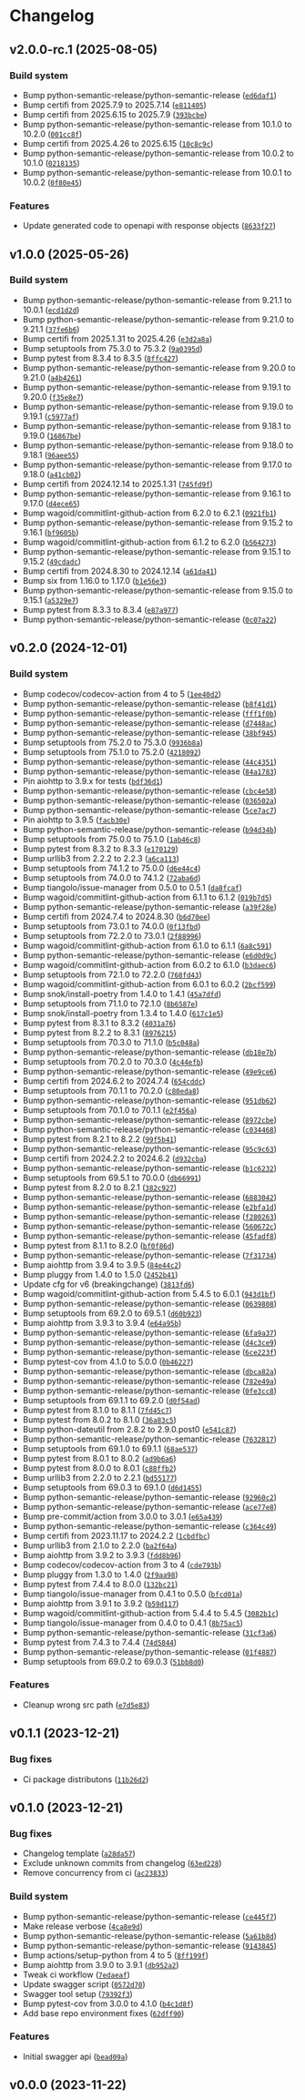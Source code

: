 # Changelog

## v2.0.0-rc.1 (2025-08-05)

### Build system

- Bump python-semantic-release/python-semantic-release ([`ed6daf1`](https://github.com/chemelli74/fitbit-web-api/commit/ed6daf1ea61121d59ae9921d81baf6aee962e704))
- Bump certifi from 2025.7.9 to 2025.7.14 ([`e811405`](https://github.com/chemelli74/fitbit-web-api/commit/e8114050538c27712354dc0f9bf13bf9fd808079))
- Bump certifi from 2025.6.15 to 2025.7.9 ([`393bcbe`](https://github.com/chemelli74/fitbit-web-api/commit/393bcbe4485d35d7c37289f3a7431918e0d741b1))
- Bump python-semantic-release/python-semantic-release from 10.1.0 to 10.2.0 ([`001cc8f`](https://github.com/chemelli74/fitbit-web-api/commit/001cc8faa223f86ed5e32f07315cc25c51808310))
- Bump certifi from 2025.4.26 to 2025.6.15 ([`10c8c9c`](https://github.com/chemelli74/fitbit-web-api/commit/10c8c9c6614f76b59fa1ec516102beafa0381ade))
- Bump python-semantic-release/python-semantic-release from 10.0.2 to 10.1.0 ([`0218135`](https://github.com/chemelli74/fitbit-web-api/commit/02181354d968944c0f3c86e8c331736249948224))
- Bump python-semantic-release/python-semantic-release from 10.0.1 to 10.0.2 ([`0f80e45`](https://github.com/chemelli74/fitbit-web-api/commit/0f80e45623540dd0ba6bb7d32a56d92a91a5a97b))


### Features

- Update generated code to openapi with response objects ([`8633f27`](https://github.com/chemelli74/fitbit-web-api/commit/8633f27f65cc2b19b829e112fc6ea92a3bea9c0c))


## v1.0.0 (2025-05-26)

### Build system

- Bump python-semantic-release/python-semantic-release from 9.21.1 to 10.0.1 ([`ecd1d2d`](https://github.com/chemelli74/fitbit-web-api/commit/ecd1d2d158eec5bf539fbeb80568b0a54db126cf))
- Bump python-semantic-release/python-semantic-release from 9.21.0 to 9.21.1 ([`37fe6b6`](https://github.com/chemelli74/fitbit-web-api/commit/37fe6b67b39f68dd676413dbb034f19248116926))
- Bump certifi from 2025.1.31 to 2025.4.26 ([`e3d2a8a`](https://github.com/chemelli74/fitbit-web-api/commit/e3d2a8ab63a7869320ff7a956749c41aa592114a))
- Bump setuptools from 75.3.0 to 75.3.2 ([`9a0395d`](https://github.com/chemelli74/fitbit-web-api/commit/9a0395d8e46d5856f7a72a433cb9c0a0ae3fe584))
- Bump pytest from 8.3.4 to 8.3.5 ([`8ffc427`](https://github.com/chemelli74/fitbit-web-api/commit/8ffc4278b896acba8dac98ca650077718c535165))
- Bump python-semantic-release/python-semantic-release from 9.20.0 to 9.21.0 ([`a4b4261`](https://github.com/chemelli74/fitbit-web-api/commit/a4b4261cb6485262fe2808bb0de89d6c36ff3ce2))
- Bump python-semantic-release/python-semantic-release from 9.19.1 to 9.20.0 ([`f35e8e7`](https://github.com/chemelli74/fitbit-web-api/commit/f35e8e7d70f8da9fddc79754d57a03fdbc44e881))
- Bump python-semantic-release/python-semantic-release from 9.19.0 to 9.19.1 ([`c5977af`](https://github.com/chemelli74/fitbit-web-api/commit/c5977af49343e4b6310ec5f626e972a6d245d350))
- Bump python-semantic-release/python-semantic-release from 9.18.1 to 9.19.0 ([`16867be`](https://github.com/chemelli74/fitbit-web-api/commit/16867be0a98bf25f979c10de91c49db57c615da4))
- Bump python-semantic-release/python-semantic-release from 9.18.0 to 9.18.1 ([`96aee55`](https://github.com/chemelli74/fitbit-web-api/commit/96aee5529baa17017a245597c54bea6075441c83))
- Bump python-semantic-release/python-semantic-release from 9.17.0 to 9.18.0 ([`a41cb02`](https://github.com/chemelli74/fitbit-web-api/commit/a41cb02d03cb88c166931025e3ac5fcb2562e11a))
- Bump certifi from 2024.12.14 to 2025.1.31 ([`745fd9f`](https://github.com/chemelli74/fitbit-web-api/commit/745fd9ffd3713b71486db6109e5199146e6136ea))
- Bump python-semantic-release/python-semantic-release from 9.16.1 to 9.17.0 ([`d4ece65`](https://github.com/chemelli74/fitbit-web-api/commit/d4ece6543a61f365d6dfde931155ed9e309a4798))
- Bump wagoid/commitlint-github-action from 6.2.0 to 6.2.1 ([`0921fb1`](https://github.com/chemelli74/fitbit-web-api/commit/0921fb1dc69b208643c71e4bdb40bce27e3aaccf))
- Bump python-semantic-release/python-semantic-release from 9.15.2 to 9.16.1 ([`bf9605b`](https://github.com/chemelli74/fitbit-web-api/commit/bf9605beb5f507a7323375b16ee8d3daed88affb))
- Bump wagoid/commitlint-github-action from 6.1.2 to 6.2.0 ([`b564273`](https://github.com/chemelli74/fitbit-web-api/commit/b564273c276fac45f72dfcaa9cf50ce695c396f3))
- Bump python-semantic-release/python-semantic-release from 9.15.1 to 9.15.2 ([`49cdadc`](https://github.com/chemelli74/fitbit-web-api/commit/49cdadcc592080c1f0166a3e664e089a9f20424a))
- Bump certifi from 2024.8.30 to 2024.12.14 ([`a61da41`](https://github.com/chemelli74/fitbit-web-api/commit/a61da410fa5d4f38c9366b6d933ae07befb7b409))
- Bump six from 1.16.0 to 1.17.0 ([`b1e56e3`](https://github.com/chemelli74/fitbit-web-api/commit/b1e56e36054aaffb4c8e5358cb2b771920d3e315))
- Bump python-semantic-release/python-semantic-release from 9.15.0 to 9.15.1 ([`a5329e7`](https://github.com/chemelli74/fitbit-web-api/commit/a5329e744c924353689cc3a53045daf8d22a00a6))
- Bump pytest from 8.3.3 to 8.3.4 ([`e87a977`](https://github.com/chemelli74/fitbit-web-api/commit/e87a977e88a83e2bbcbd878fd5fd715d7b512857))
- Bump python-semantic-release/python-semantic-release ([`0c07a22`](https://github.com/chemelli74/fitbit-web-api/commit/0c07a22ff6ff944f8220f5678808f23b83ba8cfc))


## v0.2.0 (2024-12-01)

### Build system

- Bump codecov/codecov-action from 4 to 5 ([`1ee40d2`](https://github.com/chemelli74/fitbit-web-api/commit/1ee40d29774d1688449efd8e39fb15668c3c7cc2))
- Bump python-semantic-release/python-semantic-release ([`b8f41d1`](https://github.com/chemelli74/fitbit-web-api/commit/b8f41d13a14d30c82dba57d6ba594ee01a18d536))
- Bump python-semantic-release/python-semantic-release ([`fff1f0b`](https://github.com/chemelli74/fitbit-web-api/commit/fff1f0bbfab6fd6219aa55d5262922541f885a46))
- Bump python-semantic-release/python-semantic-release ([`d7448ac`](https://github.com/chemelli74/fitbit-web-api/commit/d7448aceb4b5528d1abc3df7332c0ebc51a13908))
- Bump python-semantic-release/python-semantic-release ([`38bf945`](https://github.com/chemelli74/fitbit-web-api/commit/38bf94551799d1567a65270dd84e08765a9446f9))
- Bump setuptools from 75.2.0 to 75.3.0 ([`9936b8a`](https://github.com/chemelli74/fitbit-web-api/commit/9936b8a9e6b3875634f8f102654d8161a6064294))
- Bump setuptools from 75.1.0 to 75.2.0 ([`4218092`](https://github.com/chemelli74/fitbit-web-api/commit/421809269afd06f5fd85dc9dad4d68be5a6322ba))
- Bump python-semantic-release/python-semantic-release ([`44c4351`](https://github.com/chemelli74/fitbit-web-api/commit/44c4351ca15da7043d9999782718669375d8489d))
- Bump python-semantic-release/python-semantic-release ([`84a1783`](https://github.com/chemelli74/fitbit-web-api/commit/84a1783b0fd0062eaddb1ac934df6669e08d2e7a))
- Pin aiohttp to 3.9.x for tests ([`bdf36d1`](https://github.com/chemelli74/fitbit-web-api/commit/bdf36d135c3d12281469d38d39cd12ed7b23970e))
- Bump python-semantic-release/python-semantic-release ([`cbc4e58`](https://github.com/chemelli74/fitbit-web-api/commit/cbc4e58527716f7233386dc192589b1958dc0027))
- Bump python-semantic-release/python-semantic-release ([`036502a`](https://github.com/chemelli74/fitbit-web-api/commit/036502abb69105c76cb7f5d26e45786c62b5517d))
- Bump python-semantic-release/python-semantic-release ([`5ce7ac7`](https://github.com/chemelli74/fitbit-web-api/commit/5ce7ac70a325e1e90e022746a3fb86a4b0aa0eaa))
- Pin aiohttp to 3.9.5 ([`facb30e`](https://github.com/chemelli74/fitbit-web-api/commit/facb30ea1bde487959cca2924461dfc3330afeb5))
- Bump python-semantic-release/python-semantic-release ([`b94d34b`](https://github.com/chemelli74/fitbit-web-api/commit/b94d34b678c401481dc8cd73b04bf279081c05f6))
- Bump setuptools from 75.0.0 to 75.1.0 ([`1ab46c8`](https://github.com/chemelli74/fitbit-web-api/commit/1ab46c8411d8edbe2bc7f0630d2d0aa17c016029))
- Bump pytest from 8.3.2 to 8.3.3 ([`e170129`](https://github.com/chemelli74/fitbit-web-api/commit/e170129cbe3ad919db959806e1db90589e8756f8))
- Bump urllib3 from 2.2.2 to 2.2.3 ([`a6ca113`](https://github.com/chemelli74/fitbit-web-api/commit/a6ca11352ff038b0ace534a6271403b650d264fd))
- Bump setuptools from 74.1.2 to 75.0.0 ([`d6e44c4`](https://github.com/chemelli74/fitbit-web-api/commit/d6e44c414bfcb4b61b8aced61d5c65f5064b24bd))
- Bump setuptools from 74.0.0 to 74.1.2 ([`72aba6d`](https://github.com/chemelli74/fitbit-web-api/commit/72aba6d5e087a90d14e97f7f8d373a903a625c27))
- Bump tiangolo/issue-manager from 0.5.0 to 0.5.1 ([`da8fcaf`](https://github.com/chemelli74/fitbit-web-api/commit/da8fcaf8a7ecf5fcb333fd44bc717600b9fd71e2))
- Bump wagoid/commitlint-github-action from 6.1.1 to 6.1.2 ([`019b7d5`](https://github.com/chemelli74/fitbit-web-api/commit/019b7d5e5c3c7ce189a3fa289cb81b67d0b0bf0b))
- Bump python-semantic-release/python-semantic-release ([`a39f28e`](https://github.com/chemelli74/fitbit-web-api/commit/a39f28ee6801b32de75a792c4f049bd9bc502b6b))
- Bump certifi from 2024.7.4 to 2024.8.30 ([`b6d70ee`](https://github.com/chemelli74/fitbit-web-api/commit/b6d70ee92af55a9e7d5c87184a723cc6a33c592b))
- Bump setuptools from 73.0.1 to 74.0.0 ([`0f13fbd`](https://github.com/chemelli74/fitbit-web-api/commit/0f13fbd9147d13d604314cf36abefbec6331faf3))
- Bump setuptools from 72.2.0 to 73.0.1 ([`2f88996`](https://github.com/chemelli74/fitbit-web-api/commit/2f88996dbd93b2ce112a6f76152dcfb45519e08b))
- Bump wagoid/commitlint-github-action from 6.1.0 to 6.1.1 ([`6a8c591`](https://github.com/chemelli74/fitbit-web-api/commit/6a8c5917b6a7a13a60308fecadef7767c2302bcc))
- Bump python-semantic-release/python-semantic-release ([`e6d0d9c`](https://github.com/chemelli74/fitbit-web-api/commit/e6d0d9c29136fe1f7f8c4987e17006240446ece0))
- Bump wagoid/commitlint-github-action from 6.0.2 to 6.1.0 ([`b3daec6`](https://github.com/chemelli74/fitbit-web-api/commit/b3daec6c0d5a7f51a42fe4a88b95780b861e5edb))
- Bump setuptools from 72.1.0 to 72.2.0 ([`768fd43`](https://github.com/chemelli74/fitbit-web-api/commit/768fd43b85c4585ddd33a517f011c947184e6fb1))
- Bump wagoid/commitlint-github-action from 6.0.1 to 6.0.2 ([`2bcf599`](https://github.com/chemelli74/fitbit-web-api/commit/2bcf599dbd7e71cb39b199997a0007feffc87462))
- Bump snok/install-poetry from 1.4.0 to 1.4.1 ([`45a7dfd`](https://github.com/chemelli74/fitbit-web-api/commit/45a7dfd2d487de03bf100bb358f482305f2a0102))
- Bump setuptools from 71.1.0 to 72.1.0 ([`8b6587e`](https://github.com/chemelli74/fitbit-web-api/commit/8b6587e282a5a04823451223badb1c22d42e3807))
- Bump snok/install-poetry from 1.3.4 to 1.4.0 ([`617c1e5`](https://github.com/chemelli74/fitbit-web-api/commit/617c1e52c8a8b67c776861d9cfa15323bd55e07d))
- Bump pytest from 8.3.1 to 8.3.2 ([`4031a76`](https://github.com/chemelli74/fitbit-web-api/commit/4031a76aadc2ea6eb0ae07524a5d9e89e8d69ed6))
- Bump pytest from 8.2.2 to 8.3.1 ([`8976215`](https://github.com/chemelli74/fitbit-web-api/commit/89762159a726cd748bfa502a2b6313956ed5725c))
- Bump setuptools from 70.3.0 to 71.1.0 ([`b5c048a`](https://github.com/chemelli74/fitbit-web-api/commit/b5c048a51f9a9a4116c5cf7c20069b16e7d2fe07))
- Bump python-semantic-release/python-semantic-release ([`db18e7b`](https://github.com/chemelli74/fitbit-web-api/commit/db18e7b6422b1bbd4d0b9bf38e57322b18e967ab))
- Bump setuptools from 70.2.0 to 70.3.0 ([`4c44efb`](https://github.com/chemelli74/fitbit-web-api/commit/4c44efb1618ae1cfa0dd54d149ead0a329978ab8))
- Bump python-semantic-release/python-semantic-release ([`49e9ce6`](https://github.com/chemelli74/fitbit-web-api/commit/49e9ce66a6df87d89a4ecf57f3a0cf4b5428b78e))
- Bump certifi from 2024.6.2 to 2024.7.4 ([`654cddc`](https://github.com/chemelli74/fitbit-web-api/commit/654cddcfe758186acf78c25d70928bc245d8a28a))
- Bump setuptools from 70.1.1 to 70.2.0 ([`c80eda8`](https://github.com/chemelli74/fitbit-web-api/commit/c80eda811b2aa757785bbe8e09cdab7cfdea7ff4))
- Bump python-semantic-release/python-semantic-release ([`951db62`](https://github.com/chemelli74/fitbit-web-api/commit/951db629000e1942cfbf7e9cafc03677539a2792))
- Bump setuptools from 70.1.0 to 70.1.1 ([`e2f456a`](https://github.com/chemelli74/fitbit-web-api/commit/e2f456aa756c3c241ed87a3696cb2aebf70d2ec4))
- Bump python-semantic-release/python-semantic-release ([`8972cbe`](https://github.com/chemelli74/fitbit-web-api/commit/8972cbeb4091b3fc6a3af472522f7436eb7bf47e))
- Bump python-semantic-release/python-semantic-release ([`c034468`](https://github.com/chemelli74/fitbit-web-api/commit/c03446810f3a3b86fa24e78f9dd23d4165ee5f44))
- Bump pytest from 8.2.1 to 8.2.2 ([`99f5b41`](https://github.com/chemelli74/fitbit-web-api/commit/99f5b419f51610eb31d2d311483ae29d57b88e6e))
- Bump python-semantic-release/python-semantic-release ([`95c9c63`](https://github.com/chemelli74/fitbit-web-api/commit/95c9c63c6ad448e17deabf35170de317fc4da4d6))
- Bump certifi from 2024.2.2 to 2024.6.2 ([`d932cba`](https://github.com/chemelli74/fitbit-web-api/commit/d932cba3a68eb71f4f4b4792df0b1e209639435e))
- Bump python-semantic-release/python-semantic-release ([`b1c6232`](https://github.com/chemelli74/fitbit-web-api/commit/b1c6232065673cd83d225c9da310c3c8034def1b))
- Bump setuptools from 69.5.1 to 70.0.0 ([`db66991`](https://github.com/chemelli74/fitbit-web-api/commit/db66991c416be517f6cdcdb547ad65e7b8c1efcf))
- Bump pytest from 8.2.0 to 8.2.1 ([`382c927`](https://github.com/chemelli74/fitbit-web-api/commit/382c927ec87b027116af30ae14be0fea4fbe0b06))
- Bump python-semantic-release/python-semantic-release ([`6883042`](https://github.com/chemelli74/fitbit-web-api/commit/688304218b9aa2a6fb301ed7ef5511438d15dc9f))
- Bump python-semantic-release/python-semantic-release ([`e2bfa1d`](https://github.com/chemelli74/fitbit-web-api/commit/e2bfa1d2db7bf2f6bc27966f875e30f461773fa0))
- Bump python-semantic-release/python-semantic-release ([`f280263`](https://github.com/chemelli74/fitbit-web-api/commit/f280263f4be0670101ad3b1bb01040b59915e4ec))
- Bump python-semantic-release/python-semantic-release ([`560672c`](https://github.com/chemelli74/fitbit-web-api/commit/560672c2852ab13c4340d57619b64c7ff9d68053))
- Bump python-semantic-release/python-semantic-release ([`45fadf8`](https://github.com/chemelli74/fitbit-web-api/commit/45fadf821abe5935c353d0fba5ff5fa9aa822ddf))
- Bump pytest from 8.1.1 to 8.2.0 ([`bf0f86d`](https://github.com/chemelli74/fitbit-web-api/commit/bf0f86dcbe770ae1486cbdd80b4b91ca52ed81c5))
- Bump python-semantic-release/python-semantic-release ([`7f31734`](https://github.com/chemelli74/fitbit-web-api/commit/7f31734e404f8c3f8a2e217cd73082e04ff90a8d))
- Bump aiohttp from 3.9.4 to 3.9.5 ([`84e44c2`](https://github.com/chemelli74/fitbit-web-api/commit/84e44c2f52999671361c0f77957357524c1387bb))
- Bump pluggy from 1.4.0 to 1.5.0 ([`2452b41`](https://github.com/chemelli74/fitbit-web-api/commit/2452b41f69a894a65c429899277e4a03f5821140))
- Update cfg for v6 (breakingchange) ([`3813fd6`](https://github.com/chemelli74/fitbit-web-api/commit/3813fd66cbc6f57deb4b83f650e6f8c5a2e2bb54))
- Bump wagoid/commitlint-github-action from 5.4.5 to 6.0.1 ([`943d1bf`](https://github.com/chemelli74/fitbit-web-api/commit/943d1bf10ecf8b1840499949c854d28cb9b60482))
- Bump python-semantic-release/python-semantic-release ([`0639808`](https://github.com/chemelli74/fitbit-web-api/commit/0639808337d9bb6a841238728b3c9dd12edff8ec))
- Bump setuptools from 69.2.0 to 69.5.1 ([`d60b923`](https://github.com/chemelli74/fitbit-web-api/commit/d60b923bfcdf8ec802b082af20c8702ede9b2884))
- Bump aiohttp from 3.9.3 to 3.9.4 ([`e64a95b`](https://github.com/chemelli74/fitbit-web-api/commit/e64a95be8ee72e9e475218aaa538f4144bb691e8))
- Bump python-semantic-release/python-semantic-release ([`6fa9a37`](https://github.com/chemelli74/fitbit-web-api/commit/6fa9a371ca81a28113a6e48b1a791923698da173))
- Bump python-semantic-release/python-semantic-release ([`d4c3ce9`](https://github.com/chemelli74/fitbit-web-api/commit/d4c3ce97155ee25182f4ce4d801abf93f590735a))
- Bump python-semantic-release/python-semantic-release ([`6ce223f`](https://github.com/chemelli74/fitbit-web-api/commit/6ce223f035edf276503b2cafc72c8444ddce117e))
- Bump pytest-cov from 4.1.0 to 5.0.0 ([`0b46227`](https://github.com/chemelli74/fitbit-web-api/commit/0b46227de3b2551cdf4c3718d641b50f63ee1436))
- Bump python-semantic-release/python-semantic-release ([`dbca82a`](https://github.com/chemelli74/fitbit-web-api/commit/dbca82aac5976b30f16fccf4b0a572dd27ddc3de))
- Bump python-semantic-release/python-semantic-release ([`782e49a`](https://github.com/chemelli74/fitbit-web-api/commit/782e49a7901cb8b3fbdadc18ce21fd24777eed09))
- Bump python-semantic-release/python-semantic-release ([`0fe3cc8`](https://github.com/chemelli74/fitbit-web-api/commit/0fe3cc88e6bc9768de7dd4d54045b8924670853f))
- Bump setuptools from 69.1.1 to 69.2.0 ([`d0f54ad`](https://github.com/chemelli74/fitbit-web-api/commit/d0f54ad40ddb4924f68549a0cafe3c8528881d1f))
- Bump pytest from 8.1.0 to 8.1.1 ([`7fd45c7`](https://github.com/chemelli74/fitbit-web-api/commit/7fd45c7c01a925defe677dd86c5751feb2476644))
- Bump pytest from 8.0.2 to 8.1.0 ([`36a83c5`](https://github.com/chemelli74/fitbit-web-api/commit/36a83c513e13ff64474b4da938fd0cb5f7ca236e))
- Bump python-dateutil from 2.8.2 to 2.9.0.post0 ([`e541c87`](https://github.com/chemelli74/fitbit-web-api/commit/e541c87b88f9730ea68ba31784742c3cb1fdf1b9))
- Bump python-semantic-release/python-semantic-release ([`7632817`](https://github.com/chemelli74/fitbit-web-api/commit/7632817f230a12a8276a6be5bd08912491d5ceb2))
- Bump setuptools from 69.1.0 to 69.1.1 ([`68ae537`](https://github.com/chemelli74/fitbit-web-api/commit/68ae5376b508b1b103998a1b0648de5d5b73a484))
- Bump pytest from 8.0.1 to 8.0.2 ([`ad9b6a6`](https://github.com/chemelli74/fitbit-web-api/commit/ad9b6a6e7b6de19915dbb9dd9aef783d2acdd1e8))
- Bump pytest from 8.0.0 to 8.0.1 ([`c88ffb2`](https://github.com/chemelli74/fitbit-web-api/commit/c88ffb263c541f3274a5b44d0650701c2a18719c))
- Bump urllib3 from 2.2.0 to 2.2.1 ([`bd55177`](https://github.com/chemelli74/fitbit-web-api/commit/bd551778a9f9a1b3a413dacabeb6e25c6db73759))
- Bump setuptools from 69.0.3 to 69.1.0 ([`d6d1455`](https://github.com/chemelli74/fitbit-web-api/commit/d6d1455cb4184f0dd42e92f1eab75d2f290670ad))
- Bump python-semantic-release/python-semantic-release ([`92960c2`](https://github.com/chemelli74/fitbit-web-api/commit/92960c248e5408e196c42390258ffdaa3a801380))
- Bump python-semantic-release/python-semantic-release ([`ace77e8`](https://github.com/chemelli74/fitbit-web-api/commit/ace77e8b41e1083ff19c7945d79866a7fe04272f))
- Bump pre-commit/action from 3.0.0 to 3.0.1 ([`e65a439`](https://github.com/chemelli74/fitbit-web-api/commit/e65a439c83061244c130bbc09dd1e109712d0c79))
- Bump python-semantic-release/python-semantic-release ([`c364c49`](https://github.com/chemelli74/fitbit-web-api/commit/c364c49ede61564a8e5c34c7c0755b6b8414ef35))
- Bump certifi from 2023.11.17 to 2024.2.2 ([`1cbdfbc`](https://github.com/chemelli74/fitbit-web-api/commit/1cbdfbc8356575d398c1a188b516775919e31748))
- Bump urllib3 from 2.1.0 to 2.2.0 ([`ba2f64a`](https://github.com/chemelli74/fitbit-web-api/commit/ba2f64a3dd45d1b6ea5ef89a26843faa34472a8e))
- Bump aiohttp from 3.9.2 to 3.9.3 ([`fdd8b96`](https://github.com/chemelli74/fitbit-web-api/commit/fdd8b967d8fcf143dce57f6c9f72cdee7d33140c))
- Bump codecov/codecov-action from 3 to 4 ([`cde793b`](https://github.com/chemelli74/fitbit-web-api/commit/cde793bdcdd05b9029a9ce0b2fdbd3e7bdf07715))
- Bump pluggy from 1.3.0 to 1.4.0 ([`2f9aa98`](https://github.com/chemelli74/fitbit-web-api/commit/2f9aa98fd1c2d7e97fc9c01f9f0c0cc55e94b4ad))
- Bump pytest from 7.4.4 to 8.0.0 ([`132bc21`](https://github.com/chemelli74/fitbit-web-api/commit/132bc211f8861397377a7e895cd82e5c384ac91c))
- Bump tiangolo/issue-manager from 0.4.1 to 0.5.0 ([`bfcd01a`](https://github.com/chemelli74/fitbit-web-api/commit/bfcd01a97b563f65e1c5b63db03a083a2025d45f))
- Bump aiohttp from 3.9.1 to 3.9.2 ([`b59d117`](https://github.com/chemelli74/fitbit-web-api/commit/b59d117c2d4f7e044e8c5885c30eed4f4eff39db))
- Bump wagoid/commitlint-github-action from 5.4.4 to 5.4.5 ([`3082b1c`](https://github.com/chemelli74/fitbit-web-api/commit/3082b1cfab4c4b8d65294f053376637680197933))
- Bump tiangolo/issue-manager from 0.4.0 to 0.4.1 ([`8b75ac5`](https://github.com/chemelli74/fitbit-web-api/commit/8b75ac572c972684392cc7c90bef3412d8537dc4))
- Bump python-semantic-release/python-semantic-release ([`31cf3a6`](https://github.com/chemelli74/fitbit-web-api/commit/31cf3a6e0109320200445eb874b44ee3e46f1d15))
- Bump pytest from 7.4.3 to 7.4.4 ([`74d5844`](https://github.com/chemelli74/fitbit-web-api/commit/74d5844d4ad0dfada33ff748a311bd702604d712))
- Bump python-semantic-release/python-semantic-release ([`01f4887`](https://github.com/chemelli74/fitbit-web-api/commit/01f48872ecbfeecbbad044574fde088d24afb445))
- Bump setuptools from 69.0.2 to 69.0.3 ([`51bb8d0`](https://github.com/chemelli74/fitbit-web-api/commit/51bb8d03f68623e62cd573f8d1707faa320c3a3d))


### Features

- Cleanup wrong src path ([`e7d5e83`](https://github.com/chemelli74/fitbit-web-api/commit/e7d5e839ac9b82d69379099c705e0f56082bfd6a))


## v0.1.1 (2023-12-21)

### Bug fixes

- Ci package distributons ([`11b26d2`](https://github.com/chemelli74/fitbit-web-api/commit/11b26d2473dd507e9a278360df310aeecd9bafc5))


## v0.1.0 (2023-12-21)

### Bug fixes

- Changelog template ([`a28da57`](https://github.com/chemelli74/fitbit-web-api/commit/a28da574c547140f629ac6d855d80a90a8f4499f))
- Exclude unknown commits from changelog ([`63ed228`](https://github.com/chemelli74/fitbit-web-api/commit/63ed228c6aa2fd765bb03927c6e585708115af7a))
- Remove concurrency from ci ([`ac23833`](https://github.com/chemelli74/fitbit-web-api/commit/ac23833cbaddce9badf1dfc719427e7dbd035223))


### Build system

- Bump python-semantic-release/python-semantic-release ([`ce445f7`](https://github.com/chemelli74/fitbit-web-api/commit/ce445f76ce031a08503f4bd6d17ab418395d6825))
- Make release verbose ([`4ca8e9d`](https://github.com/chemelli74/fitbit-web-api/commit/4ca8e9d841987abe39a48efedbadfbf650305e68))
- Bump python-semantic-release/python-semantic-release ([`5a61b8d`](https://github.com/chemelli74/fitbit-web-api/commit/5a61b8dadac33124ae7680e10d8046467c84476c))
- Bump python-semantic-release/python-semantic-release ([`9143845`](https://github.com/chemelli74/fitbit-web-api/commit/91438453dc9c49fa549e5574ccf9b91f978e67b8))
- Bump actions/setup-python from 4 to 5 ([`8ff199f`](https://github.com/chemelli74/fitbit-web-api/commit/8ff199f53d835873588cf0fc1e920fd1e8ccb49d))
- Bump aiohttp from 3.9.0 to 3.9.1 ([`db952a2`](https://github.com/chemelli74/fitbit-web-api/commit/db952a2af915c0ef4e0a8f8b7c3a06951a0e15b2))
- Tweak ci workflow ([`7edaeaf`](https://github.com/chemelli74/fitbit-web-api/commit/7edaeaf2de8c304afcb1e60d949e2828e92140b0))
- Update swagger script ([`0572d70`](https://github.com/chemelli74/fitbit-web-api/commit/0572d70a0529759e6f4b1a3781bbe4eb20dc77b2))
- Swagger tool setup ([`79392f3`](https://github.com/chemelli74/fitbit-web-api/commit/79392f3b20a6e172e2ffaff166242b81745cd160))
- Bump pytest-cov from 3.0.0 to 4.1.0 ([`b4c1d8f`](https://github.com/chemelli74/fitbit-web-api/commit/b4c1d8fb081ced6ac2203f52b3e799ebf30400c6))
- Add base repo environment fixes ([`62dff90`](https://github.com/chemelli74/fitbit-web-api/commit/62dff90e5cd25fba8f3a866075a04772d8ddd76f))


### Features

- Initial swagger api ([`bead09a`](https://github.com/chemelli74/fitbit-web-api/commit/bead09a35dfbf9772826a7f6b062f6baafa8b0da))


## v0.0.0 (2023-11-22)
